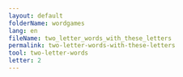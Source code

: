 ```yaml
---
layout: default
folderName: wordgames
lang: en
fileName: two_letter_words_with_these_letters
permalink: two-letter-words-with-these-letters
tool: two-letter-words
letter: 2
---
```

